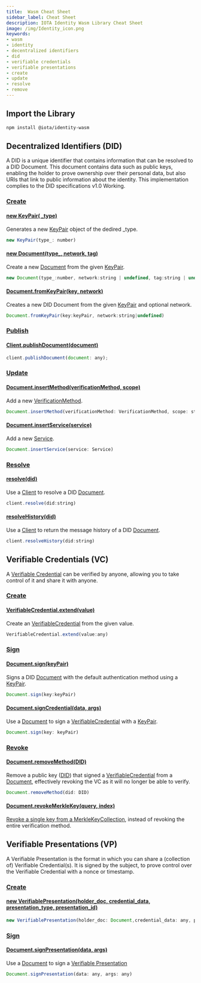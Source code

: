 ```yaml
---
title:  Wasm Cheat Sheet
sidebar_label: Cheat Sheet
description: IOTA Identity Wasm Library Cheat Sheet
image: /img/Identity_icon.png
keywords:
- wasm
- identity
- decentralized identifiers
- did
- verifiable credentials
- verifiable presentations
- create
- update
- resolve
- remove
---
```


## Import the Library

```bash
npm install @iota/identity-wasm 
```

## Decentralized Identifiers (DID)

A DID is a unique identifier that contains information that can be resolved to a DID Document. This document contains data such as public keys, enabling the holder to prove ownership over their personal data, but also URIs that link to public information about the identity. This implementation complies to the DID specifications v1.0 Working.

### [Create](../../decentralized_identifiers/create)

####  [new KeyPair( _type)](api_reference#KeyPair)

Generates a new  [KeyPair](api_reference#KeyPair) object of the dedired _type.

```js
new KeyPair(type_: number)
```

#### [new Document(type_, network, tag)](api_reference#new_Document_new)
Create a new [Document](api_reference#Document) from the given [KeyPair](api_reference#KeyPair).

```js
new Document(type_:number, network:string | undefined, tag:string | undefined)
```
####  [Document.fromKeyPair(key, network)](api_reference#Document.fromKeyPair)
Creates a new DID Document from the given [KeyPair](api_reference#KeyPair) and optional network.

```js
Document.fromKeyPair(key:keyPair, network:string|undefined)
```

### [Publish](../../decentralized_identifiers/create)

#### [Client.publishDocument(document)](api_reference#Client+publishDocument)

```js
client.publishDocument(document: any);
```
### [Update](../../decentralized_identifiers/update)

#### [Document.insertMethod(verificationMethod, scope)](api_reference#documentinsertmethodmethod-scope-⇒-boolean)

Add a new [VerificationMethod](api_reference#VerificationMethod).

```js
Document.insertMethod(verificationMethod: VerificationMethod, scope: string|undefined)
```

#### [Document.insertService(service)](api_reference#documentinsertserviceservice-⇒-boolean)

Add a new [Service](api_reference#Service).

```js
Document.insertService(service: Service)
```

### [Resolve](../../decentralized_identifiers/resolve) 

#### [resolve(did)](api_reference#clientresolvedid-⇒-promiseany)

Use a [Client](api_reference#Client) to resolve a DID [Document](api_reference#Document).

```js
client.resolve(did:string)
```

#### [resolveHistory(did)](api_reference#clientresolvehistorydid-⇒-promiseany)

Use a [Client](api_reference#Client) to return the message history of a DID [Document](api_reference#Document).

```js
client.resolveHistory(did:string)
```

## Verifiable Credentials (VC)

A [Verifiable Credential](api_reference#VerifiableCredential) can be verified by anyone, allowing you to take control of it and share it with anyone.

### [Create](../../verifiable_credentials/create)

#### [VerifiableCredential.extend(value)](api_reference#verifiablecredentialextendvalue-⇒-codeverifiablecredentialcode)

Create an [VerifiableCredential](api_reference#VerifiableCredential) from the given value.

```js
VerifiableCredential.extend(value:any)
```
### [Sign](../../verifiable_credentials/create)

#### [Document.sign(keyPair)](api_reference#Documentsignkey)

Signs a DID [Document](api_reference#Document) with the default authentication method using a [KeyPair](api_reference#KeyPair).

```js
Document.sign(key:keyPair)
```

#### [Document.signCredential(data, args)](api_reference#documentsigncredentialdata-args-⇒-codeverifiablecredentialcode)

Use a [Document](api_reference#Document) to sign a [VerifiableCredential](api_reference#VerifiableCredential) with a [KeyPair](api_reference#KeyPair). 

```js
Document.sign(key: keyPair)
```

### [Revoke](../verifiable_credentials/revoke)

#### [Document.removeMethod(DID)](api_reference#Document+removeMethod)

Remove a public key ([DID](api_reference#DID)) that signed a [VerifiableCredential](api_reference#VerifiableCredential) from a [Document](api_reference#Document),  effectively revoking the VC as it will no longer be able to verify.

```js
Document.removeMethod(did: DID)
```

#### [Document.revokeMerkleKey(query, index)](api_reference#Document+revokeMerkleKey)

[Revoke a single key from a MerkleKeyCollection](../verifiable_credentials/merkle_key_collection), instead of revoking the entire verification method.

## Verifiable Presentations (VP)

A Verifiable Presentation is the format in which you can share a (collection of) Verifiable Credential(s). It is signed by the subject, to prove control over the Verifiable Credential with a nonce or timestamp.

### [Create](../verifiable_credentials/verifiable_presentations)

#### [new VerifiablePresentation(holder_doc, credential_data, presentation_type, presentation_id)](api_reference#new-verifiablepresentationholder_doc-credential_data-presentation_type-presentation_id)

````js
new VerifiablePresentation(holder_doc: Document,credential_data: any, presentation_type: string|undefined, presentation_id: string | undefined )
````

### [Sign](../verifiable_credentials/verifiable_presentations)

#### [Document.signPresentation(data, args)](api_reference#documentsignpresentationdata-args-⇒-codeverifiablepresentationcode)

Use a [Document](api_reference#Document) to sign a [Verifiable Presentation](api_reference#VerifiablePresentation)

```js
Document.signPresentation(data: any, args: any)
```